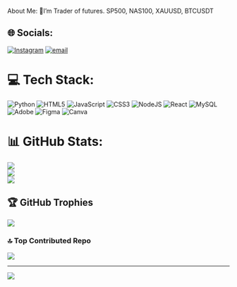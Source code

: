About Me:
🥶I’m Trader of futures.
SP500, NAS100, XAUUSD, BTCUSDT


## 🌐 Socials:
[![Instagram](https://img.shields.io/badge/Instagram-%23E4405F.svg?logo=Instagram&logoColor=white)](https://instagram.com/wrong_d_ude) [![email](https://img.shields.io/badge/Email-D14836?logo=gmail&logoColor=white)](mailto:ferpark2@gmail.com) 

# 💻 Tech Stack:
![Python](https://img.shields.io/badge/python-3670A0?style=for-the-badge&logo=python&logoColor=ffdd54) ![HTML5](https://img.shields.io/badge/html5-%23E34F26.svg?style=for-the-badge&logo=html5&logoColor=white) ![JavaScript](https://img.shields.io/badge/javascript-%23323330.svg?style=for-the-badge&logo=javascript&logoColor=%23F7DF1E) ![CSS3](https://img.shields.io/badge/css3-%231572B6.svg?style=for-the-badge&logo=css3&logoColor=white) ![NodeJS](https://img.shields.io/badge/node.js-6DA55F?style=for-the-badge&logo=node.js&logoColor=white) ![React](https://img.shields.io/badge/react-%2320232a.svg?style=for-the-badge&logo=react&logoColor=%2361DAFB) ![MySQL](https://img.shields.io/badge/mysql-4479A1.svg?style=for-the-badge&logo=mysql&logoColor=white) ![Adobe](https://img.shields.io/badge/adobe-%23FF0000.svg?style=for-the-badge&logo=adobe&logoColor=white) ![Figma](https://img.shields.io/badge/figma-%23F24E1E.svg?style=for-the-badge&logo=figma&logoColor=white) ![Canva](https://img.shields.io/badge/Canva-%2300C4CC.svg?style=for-the-badge&logo=Canva&logoColor=white)
# 📊 GitHub Stats:
![](https://github-readme-stats.vercel.app/api?username=NotPhantomsInvalid&theme=dark&hide_border=false&include_all_commits=true&count_private=false)<br/>
![](https://nirzak-streak-stats.vercel.app/?user=NotPhantomsInvalid&theme=dark&hide_border=false)<br/>
![](https://github-readme-stats.vercel.app/api/top-langs/?username=NotPhantomsInvalid&theme=dark&hide_border=false&include_all_commits=true&count_private=false&layout=compact)

## 🏆 GitHub Trophies
![](https://github-profile-trophy.vercel.app/?username=NotPhantomsInvalid&theme=radical&no-frame=false&no-bg=true&margin-w=4)

### 🔝 Top Contributed Repo
![](https://github-contributor-stats.vercel.app/api?username=NotPhantomsInvalid&limit=5&theme=dark&combine_all_yearly_contributions=true)

---
[![](https://visitcount.itsvg.in/api?id=NotPhantomsInvalid&icon=2&color=0)](https://visitcount.itsvg.in)

<!-- Proudly created with GPRM ( https://gprm.itsvg.in ) -->
